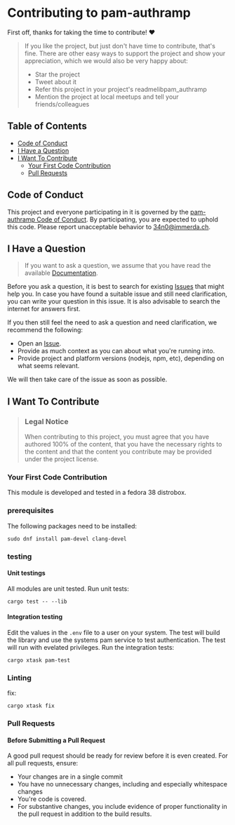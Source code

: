 <!-- omit in toc -->
# Contributing to pam-authramp

First off, thanks for taking the time to contribute! ❤️

> If you like the project, but just don't have time to contribute, that's fine. There are other easy ways to support the project and show your appreciation, which we would also be very happy about:
> - Star the project
> - Tweet about it
> - Refer this project in your project's readmelibpam_authramp
> - Mention the project at local meetups and tell your friends/colleagues

<!-- omit in toc -->
## Table of Contents

- [Code of Conduct](#code-of-conduct)
- [I Have a Question](#i-have-a-question)
- [I Want To Contribute](#i-want-to-contribute)
  - [Your First Code Contribution](#your-first-code-contribution)
  - [Pull Requests](#💫-pull-requests)


## Code of Conduct

This project and everyone participating in it is governed by the
[pam-authramp Code of Conduct](https://github.com/34N0/pam-authrampblob/master/CODE_OF_CONDUCT.md).
By participating, you are expected to uphold this code. Please report unacceptable behavior
to <34n0@immerda.ch>.


## I Have a Question

> If you want to ask a question, we assume that you have read the available [Documentation]().

Before you ask a question, it is best to search for existing [Issues](https://github.com/34N0/pam-authramp/issues) that might help you. In case you have found a suitable issue and still need clarification, you can write your question in this issue. It is also advisable to search the internet for answers first.

If you then still feel the need to ask a question and need clarification, we recommend the following:

- Open an [Issue](https://github.com/34N0/pam-authramp/issues/new).
- Provide as much context as you can about what you're running into.
- Provide project and platform versions (nodejs, npm, etc), depending on what seems relevant.

We will then take care of the issue as soon as possible.

## I Want To Contribute

> ### Legal Notice <!-- omit in toc -->
> When contributing to this project, you must agree that you have authored 100% of the content, that you have the necessary rights to the content and that the content you contribute may be provided under the project license.

### Your First Code Contribution
This module is developed and tested in a fedora 38 distrobox.
### prerequisites
The following packages need to be installed:
```console
sudo dnf install pam-devel clang-devel
```
### testing
#### Unit testings
All modules are unit tested. Run unit tests:
```console
cargo test -- --lib
```
#### Integration testing
Edit the values in the `.env` file to a user on your system. The test will build the library and use the systems pam service to test authentication. The test will run with evelated privileges. Run the integration tests:
```console
cargo xtask pam-test
```
### Linting
fix:
```console
cargo xtask fix
```
### Pull Requests

#### Before Submitting a Pull Request

A good pull request should be ready for review before it is even created. For all pull requests, ensure:

- Your changes are in a single commit
- You have no unnecessary changes, including and especially whitespace changes
- You're code is covered.
- For substantive changes, you include evidence of proper functionality in the pull request in addition to the build results.